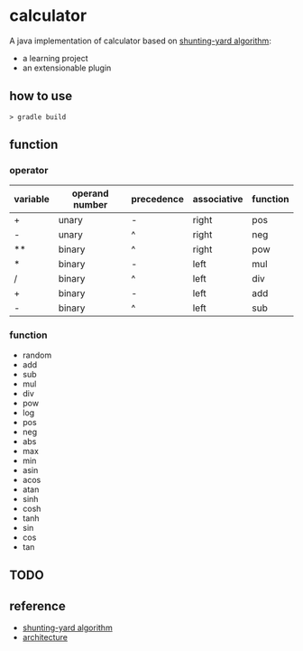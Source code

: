 # calculator

A java implementation of calculator based on [shunting-yard algorithm](https://en.wikipedia.org/wiki/Shunting-yard_algorithm):

- a learning project
- an extensionable plugin

## how to use

```
> gradle build
```

## function

### operator

|variable|operand number|precedence|associative|function|
|--------|--------------|----------|-----------|--------|
|+       |unary         |-         |right      |pos     |
|-       |unary         |^         |right      |neg     |
|**      |binary        |^         |right      |pow     |
|*       |binary        |-         |left       |mul     |
|/       |binary        |^         |left       |div     |
|+       |binary        |-         |left       |add     |
|-       |binary        |^         |left       |sub     |

### function

- random
- add
- sub
- mul
- div
- pow
- log
- pos
- neg
- abs
- max
- min
- asin
- acos
- atan
- sinh
- cosh
- tanh
- sin
- cos
- tan

## TODO

## reference

- [shunting-yard algorithm](https://github.com/gaoxinge/calculator/issues/2)
- [architecture](https://github.com/gaoxinge/calculator/issues/1)
